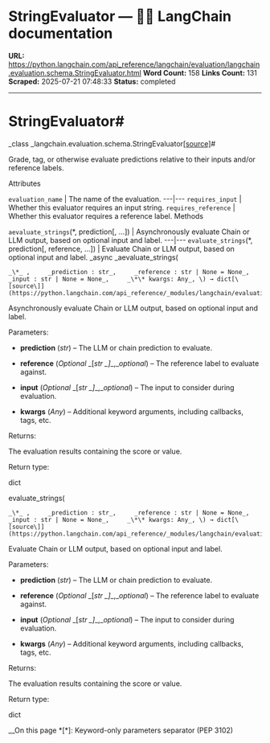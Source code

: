 # StringEvaluator — 🦜🔗 LangChain  documentation

**URL:** https://python.langchain.com/api_reference/langchain/evaluation/langchain.evaluation.schema.StringEvaluator.html
**Word Count:** 158
**Links Count:** 131
**Scraped:** 2025-07-21 07:48:33
**Status:** completed

---

# StringEvaluator\#

_class _langchain.evaluation.schema.StringEvaluator[\[source\]](https://python.langchain.com/api_reference/_modules/langchain/evaluation/schema.html#StringEvaluator)\#     

Grade, tag, or otherwise evaluate predictions relative to their inputs and/or reference labels.

Attributes

`evaluation_name` | The name of the evaluation.   ---|---   `requires_input` | Whether this evaluator requires an input string.   `requires_reference` | Whether this evaluator requires a reference label.      Methods

`aevaluate_strings`\(\*, prediction\[, ...\]\) | Asynchronously evaluate Chain or LLM output, based on optional input and label.   ---|---   `evaluate_strings`\(\*, prediction\[, reference, ...\]\) | Evaluate Chain or LLM output, based on optional input and label.      _async _aevaluate\_strings\(

    _\*_ ,     _prediction : str_,     _reference : str | None = None_,     _input : str | None = None_,     _\*\* kwargs: Any_, \) → dict[\[source\]](https://python.langchain.com/api_reference/_modules/langchain/evaluation/schema.html#StringEvaluator.aevaluate_strings)\#     

Asynchronously evaluate Chain or LLM output, based on optional input and label.

Parameters:     

  * **prediction** \(_str_\) – The LLM or chain prediction to evaluate.

  * **reference** \(_Optional_ _\[__str_ _\]__,__optional_\) – The reference label to evaluate against.

  * **input** \(_Optional_ _\[__str_ _\]__,__optional_\) – The input to consider during evaluation.

  * **kwargs** \(_Any_\) – Additional keyword arguments, including callbacks, tags, etc.

Returns:     

The evaluation results containing the score or value.

Return type:     

dict

evaluate\_strings\(

    _\*_ ,     _prediction : str_,     _reference : str | None = None_,     _input : str | None = None_,     _\*\* kwargs: Any_, \) → dict[\[source\]](https://python.langchain.com/api_reference/_modules/langchain/evaluation/schema.html#StringEvaluator.evaluate_strings)\#     

Evaluate Chain or LLM output, based on optional input and label.

Parameters:     

  * **prediction** \(_str_\) – The LLM or chain prediction to evaluate.

  * **reference** \(_Optional_ _\[__str_ _\]__,__optional_\) – The reference label to evaluate against.

  * **input** \(_Optional_ _\[__str_ _\]__,__optional_\) – The input to consider during evaluation.

  * **kwargs** \(_Any_\) – Additional keyword arguments, including callbacks, tags, etc.

Returns:     

The evaluation results containing the score or value.

Return type:     

dict

__On this page   *[\*]: Keyword-only parameters separator (PEP 3102)
